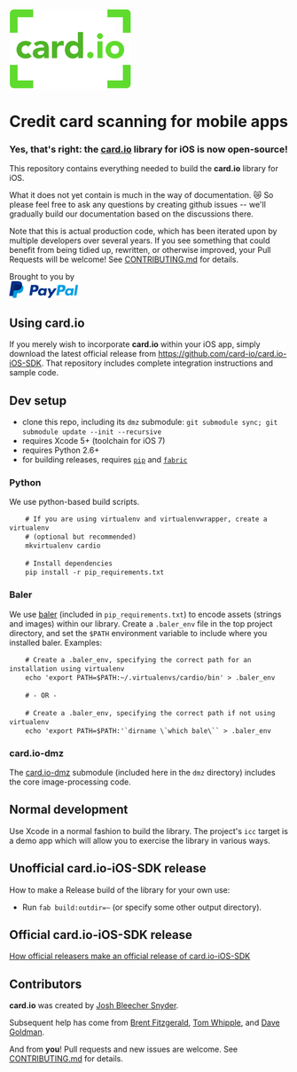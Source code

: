 [![card.io logo](Resources/cardio_logo_220.png "card.io")](https://www.card.io)

Credit card scanning for mobile apps
====================================

### Yes, that's right: the [card.io](https://www.card.io) library for iOS is now open-source!

This repository contains everything needed to build the **card.io** library for iOS.

What it does not yet contain is much in the way of documentation. :crying_cat_face: So please feel free to ask any questions by creating github issues -- we'll gradually build our documentation based on the discussions there.

Note that this is actual production code, which has been iterated upon by multiple developers over several years. If you see something that could benefit from being tidied up, rewritten, or otherwise improved, your Pull Requests will be welcome! See [CONTRIBUTING.md](CONTRIBUTING.md) for details.

Brought to you by  
[![PayPal logo](Resources/pp_h_rgb.png)](https://paypal.com/ "PayPal")


Using **card.io**
-----------------

If you merely wish to incorporate **card.io** within your iOS app, simply download the latest official release from https://github.com/card-io/card.io-iOS-SDK. That repository includes complete integration instructions and sample code.


Dev setup
---------

* clone this repo, including its `dmz` submodule: `git submodule sync; git submodule update --init --recursive`
* requires Xcode 5+ (toolchain for iOS 7)
* requires Python 2.6+
* for building releases, requires [`pip`](http://www.pip-installer.org/) and [`fabric`](http://www.fabfile.org)

### Python

We use python-based build scripts.

```
    # If you are using virtualenv and virtualenvwrapper, create a virtualenv
    # (optional but recommended)
    mkvirtualenv cardio

    # Install dependencies
    pip install -r pip_requirements.txt
```

### Baler

We use [baler](https://github.com/paypal/baler) (included in `pip_requirements.txt`) to encode assets (strings and images) within our library. Create a `.baler_env` file in the top project directory, and set the `$PATH` environment variable to include where you installed baler. Examples:

```
    # Create a .baler_env, specifying the correct path for an installation using virtualenv
    echo 'export PATH=$PATH:~/.virtualenvs/cardio/bin' > .baler_env
    
    # - OR -

    # Create a .baler_env, specifying the correct path if not using virtualenv
    echo 'export PATH=$PATH:'`dirname \`which bale\`` > .baler_env
```

### card.io-dmz

The [card.io-dmz](https://github.com/card-io/card.io-dmz) submodule (included here in the `dmz` directory) includes the core image-processing code.


Normal development
------------------

Use Xcode in a normal fashion to build the library. The project's `icc` target is a demo app which will allow you to exercise the library in various ways.


Unofficial card.io-iOS-SDK release
----------------------------------

How to make a Release build of the library for your own use:

* Run `fab build:outdir=~` (or specify some other output directory).


Official card.io-iOS-SDK release
--------------------------------

[How official releasers make an official release of card.io-iOS-SDK](official_release.md)


Contributors
------------

**card.io** was created by [Josh Bleecher Snyder](https://github.com/josharian/).

Subsequent help has come from [Brent Fitzgerald](https://github.com/burnto/), [Tom Whipple](https://github.com/tomwhipple), and [Dave Goldman](https://github.com/dgoldman-ebay).

And from **you**! Pull requests and new issues are welcome. See [CONTRIBUTING.md](CONTRIBUTING.md) for details.
